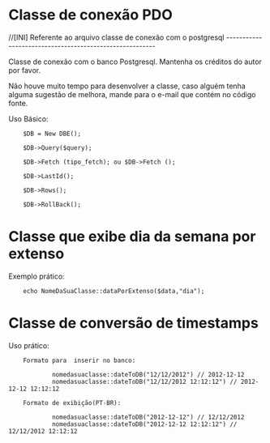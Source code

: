 Classe de conexão PDO
=========================

//[INI] Referente ao arquivo classe de conexão com o postgresql --------------------------------------------------------

Classe de conexão com o banco Postgresql. Mantenha os créditos do autor por favor.

Não houve muito tempo para desenvolver 
a classe, caso alguém tenha alguma sugestão de melhora, mande para o e-mail que contém no código fonte.

Uso Básico:

        $DB = New DBE();
        
        $DB->Query($query);
        
        $DB->Fetch (tipo_fetch); ou $DB->Fetch ();
        
        $DB->LastId();
        
        $DB->Rows();
        
        $DB->RollBack();


Classe que exibe dia da semana por extenso
=========================

Exemplo prático: 

        echo NomeDaSuaClasse::dataPorExtenso($data,"dia");
        
Classe de conversão de timestamps
=========================

Uso prático:

        Formato para  inserir no banco:
        
                nomedasuaclasse::dateToDB("12/12/2012") // 2012-12-12
                nomedasuaclasse::dateToDB("12/12/2012 12:12:12") // 2012-12-12 12:12:12
        
        Formato de exibição(PT-BR):
        
                nomedasuaclasse::dateToDB("2012-12-12") // 12/12/2012
                nomedasuaclasse::dateToDB("2012-12-12 12:12:12") // 12/12/2012 12:12:12
        
        

